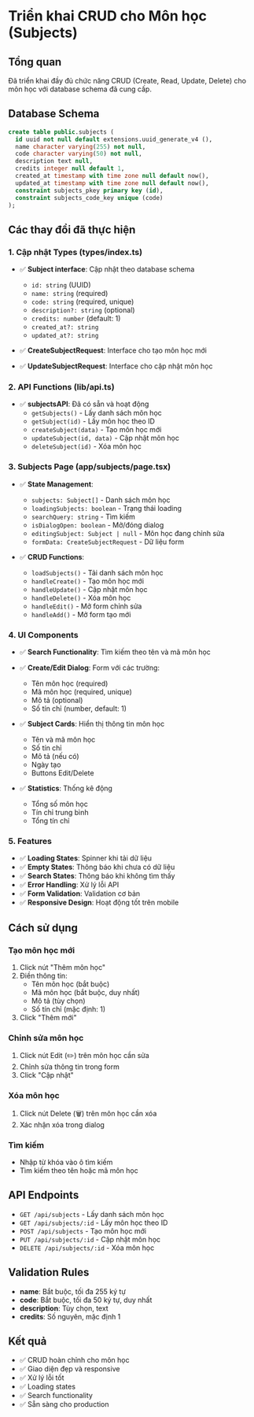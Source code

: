 # Triển khai CRUD cho Môn học (Subjects)

## Tổng quan
Đã triển khai đầy đủ chức năng CRUD (Create, Read, Update, Delete) cho môn học với database schema đã cung cấp.

## Database Schema
```sql
create table public.subjects (
  id uuid not null default extensions.uuid_generate_v4 (),
  name character varying(255) not null,
  code character varying(50) not null,
  description text null,
  credits integer null default 1,
  created_at timestamp with time zone null default now(),
  updated_at timestamp with time zone null default now(),
  constraint subjects_pkey primary key (id),
  constraint subjects_code_key unique (code)
);
```

## Các thay đổi đã thực hiện

### 1. Cập nhật Types (types/index.ts)
- ✅ **Subject interface**: Cập nhật theo database schema
  - `id: string` (UUID)
  - `name: string` (required)
  - `code: string` (required, unique)
  - `description?: string` (optional)
  - `credits: number` (default: 1)
  - `created_at?: string`
  - `updated_at?: string`

- ✅ **CreateSubjectRequest**: Interface cho tạo môn học mới
- ✅ **UpdateSubjectRequest**: Interface cho cập nhật môn học

### 2. API Functions (lib/api.ts)
- ✅ **subjectsAPI**: Đã có sẵn và hoạt động
  - `getSubjects()` - Lấy danh sách môn học
  - `getSubject(id)` - Lấy môn học theo ID
  - `createSubject(data)` - Tạo môn học mới
  - `updateSubject(id, data)` - Cập nhật môn học
  - `deleteSubject(id)` - Xóa môn học

### 3. Subjects Page (app/subjects/page.tsx)
- ✅ **State Management**:
  - `subjects: Subject[]` - Danh sách môn học
  - `loadingSubjects: boolean` - Trạng thái loading
  - `searchQuery: string` - Tìm kiếm
  - `isDialogOpen: boolean` - Mở/đóng dialog
  - `editingSubject: Subject | null` - Môn học đang chỉnh sửa
  - `formData: CreateSubjectRequest` - Dữ liệu form

- ✅ **CRUD Functions**:
  - `loadSubjects()` - Tải danh sách môn học
  - `handleCreate()` - Tạo môn học mới
  - `handleUpdate()` - Cập nhật môn học
  - `handleDelete()` - Xóa môn học
  - `handleEdit()` - Mở form chỉnh sửa
  - `handleAdd()` - Mở form tạo mới

### 4. UI Components
- ✅ **Search Functionality**: Tìm kiếm theo tên và mã môn học
- ✅ **Create/Edit Dialog**: Form với các trường:
  - Tên môn học (required)
  - Mã môn học (required, unique)
  - Mô tả (optional)
  - Số tín chỉ (number, default: 1)

- ✅ **Subject Cards**: Hiển thị thông tin môn học
  - Tên và mã môn học
  - Số tín chỉ
  - Mô tả (nếu có)
  - Ngày tạo
  - Buttons Edit/Delete

- ✅ **Statistics**: Thống kê động
  - Tổng số môn học
  - Tín chỉ trung bình
  - Tổng tín chỉ

### 5. Features
- ✅ **Loading States**: Spinner khi tải dữ liệu
- ✅ **Empty States**: Thông báo khi chưa có dữ liệu
- ✅ **Search States**: Thông báo khi không tìm thấy
- ✅ **Error Handling**: Xử lý lỗi API
- ✅ **Form Validation**: Validation cơ bản
- ✅ **Responsive Design**: Hoạt động tốt trên mobile

## Cách sử dụng

### Tạo môn học mới
1. Click nút "Thêm môn học"
2. Điền thông tin:
   - Tên môn học (bắt buộc)
   - Mã môn học (bắt buộc, duy nhất)
   - Mô tả (tùy chọn)
   - Số tín chỉ (mặc định: 1)
3. Click "Thêm mới"

### Chỉnh sửa môn học
1. Click nút Edit (✏️) trên môn học cần sửa
2. Chỉnh sửa thông tin trong form
3. Click "Cập nhật"

### Xóa môn học
1. Click nút Delete (🗑️) trên môn học cần xóa
2. Xác nhận xóa trong dialog

### Tìm kiếm
- Nhập từ khóa vào ô tìm kiếm
- Tìm kiếm theo tên hoặc mã môn học

## API Endpoints
- `GET /api/subjects` - Lấy danh sách môn học
- `GET /api/subjects/:id` - Lấy môn học theo ID
- `POST /api/subjects` - Tạo môn học mới
- `PUT /api/subjects/:id` - Cập nhật môn học
- `DELETE /api/subjects/:id` - Xóa môn học

## Validation Rules
- **name**: Bắt buộc, tối đa 255 ký tự
- **code**: Bắt buộc, tối đa 50 ký tự, duy nhất
- **description**: Tùy chọn, text
- **credits**: Số nguyên, mặc định 1

## Kết quả
- ✅ CRUD hoàn chỉnh cho môn học
- ✅ Giao diện đẹp và responsive
- ✅ Xử lý lỗi tốt
- ✅ Loading states
- ✅ Search functionality
- ✅ Sẵn sàng cho production
